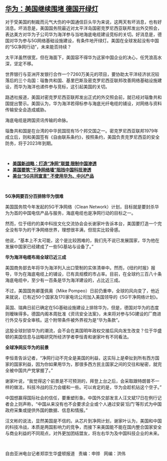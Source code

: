 <!--1608239106000-->
[华为：美国继续围堵 德国开绿灯](https://www.rfa.org/mandarin/yataibaodao/junshiwaijiao/rc-12172020142406.html)
------

<p></p><p>对于受美国的制裁而元气大伤的中国通信巨头华为来说，这两天有坏消息，也有好消息。坏消息是，<span>美国国务院最近对太平洋岛国密克罗尼西亚联邦发出外交照会，表达美方对华为子公司华为海洋参与当地海底电缆建设竞标的关切。</span><span>好消息是，</span><span>德国对华为参与</span><span>5G</span><span>网络基础设施建设，有条件地开绿灯。美国在全球发起没有中国的“</span><span>5G</span><span>净网行动”，未来能否持续？</span></p><p><span>太平洋虽然很宽，但在海面下，美国容不得华为这家中国企业的决心，任凭浪高水深，坚定不移。</span></p><p><span>世界银行与亚洲开发银行合作一个</span><span>7260</span><span>万美元的项目，要协助太平洋经济状况较落后的三个岛国：瑙鲁共和国、基里巴斯及密克罗尼西亚联邦改善网络基础设施建设，而华为海洋也递件参与竞标，这引起美国的关切。</span></p><p><span>路透社报道，美国对密克罗尼西亚联邦发出正式的外交照会前，就已经对瑙鲁共和国提出警示。美国认为，华为海洋若得标参与海底光纤电缆的铺设，对网络与资料传输安全会造成威胁。</span></p><p><span>海底电缆是跨国资讯传输的命脉。</span></p><p><span>瑙鲁共和国是在台湾的中华民国现有</span><span>15</span><span>个邦交国之一。密克罗尼西亚联邦</span><span>1979</span><span>年成立后，则和美国签有《自由联系条约》，按照条约，美国负责克罗尼西亚的安全防务，将于</span><span>2023</span><span>年到期。</span></p><p><br/></p><ul><li><a href="https://www.rfa.org/mandarin/yataibaodao/junshiwaijiao/hc-08122020133108.html"><strong>美国新战略：打造“净网”联盟 限制中国渗透</strong></a></li><li><strong><a href="https://www.rfa.org/mandarin/yataibaodao/meiti/rc-08062020173201.html">美国要筑“干净网络墙”阻挡中国科技渗透</a></strong></li><li><strong><a href="https://www.rfa.org/mandarin/yataibaodao/gangtai/hcm2-08262020095526.html">美台“5G共同宣言” 不使用华为、中兴产品</a></strong></li></ul><p><br/></p><p><strong>5G净网要百分百排除华为很难</strong></p><p><span>美国国务院今年发起的</span><span>5G</span><span>干净网络（</span><span>Clean Network</span><span>）计划，目标就是要封杀华为为首的中国电信产品与服务，海底电缆也是净网行动的目标之一。</span></p><p><span>然而，位于纽约的美中科技文化交流协会会长谢家叶告诉本台，美国要打造一个完全没有华为的干净网络世界，理想很丰满，但现实</span><span>比较骨感</span><span>。</span></p><p><span>他说，“基本上不太可能，这个是比较困难的，我们先不说已发展国家，华为他在发展中国家已经建成了一些</span><span>5G</span><span>基站与设备了。”</span></p><p><strong>华为海洋电缆布局全球已近三成</strong></p><p><span>美国商务部去年将华为海洋列入出口管制的实体清单中。然而，《纽约时报》报导，华为在海底电缆上的铺设，已有具规模的市占率。目前，在全球约三百八十</span><span></span><span>条海底电缆中，至少有一百</span><span></span><span>条是华为海洋建设的，占比近三成。</span></p><p><span>不过，美国国务卿蓬佩奥（</span><span>Mike Pompeo</span><span>）日前仍重申，全球的风向变了，他近来就说，已有近</span><span>50</span><span>个国家及</span><span>170</span><span>家电讯公司加入美国领导的《</span><span>5G</span><span>干净网络计划》。</span></p><p><span></span><span>英国、瑞典日前已确定在</span><span>5G</span><span>基础设施建设上排除华为，</span><span>但是，德国对华为的态度则暧昧得多</span><span>。德国内阁本周批准《资讯安全法案》，未来将对参与</span><span>5G</span><span>建设的厂商进行外交与安全审核。这个附带条件被外界视为是“华为条款”。</span></p><p><span>这股全球封锁华为的潮流，会不会在美国明年政权交接后风向</span><span>发生改变</span><span>？位于华盛顿的美国信息与战略研究所经济学者李恒青和谢家叶有不同看法。</span></p><p><strong>全球净网反华为的前景</strong></p><p><span>李恒青告诉记者，“净网行动不完全是美国的利益，这实际上是牵扯到所有西方国家的国家利益，因为你如果用华为，那很多西方民主国家之间的交往和秘密，就完全被中国共产党掌握了。”</span></p><p><span>谢家叶说，“我觉得这个前景是不可预测的，拜登上台之后，会采取跟特朗普不一样的做法，科技冷战的压力会缓和一些。可以肯定的是，华为会趁机钻这个空子。”</span></p><p><span>中国想赢得国际社会的信任，要重塑形象。中国外交部发言人汪文斌</span><span>17</span><span>日在例行记者会上则声称，“中国从来没有也不会要求企业或个人通过安装‘后门’等形式为中国政府采集或提供外国的数据、信息和情报。”</span></p><p><span>汪文彬的说法，显然美国是不信的。从芯片到净网计划，谢家叶认为，美国和中国的科技冷战，本质是两国影响力的竞争，而接下来美国能不能在国内整合国家安全与商业利益的不同观点，对外更加团结盟友，将左右华为及中国科技企业的未来。</span></p><p><br/></p><p><span>自由亚洲电台记者郑崇生华盛顿报道   责编：申铧   网编：洪伟</span></p>
